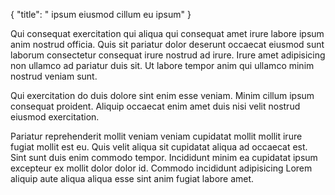 {
  "title": " ipsum eiusmod cillum eu ipsum"
}

Qui consequat exercitation qui aliqua qui consequat amet irure labore ipsum anim nostrud officia. Quis sit pariatur dolor deserunt occaecat eiusmod sunt laborum consectetur consequat irure nostrud ad irure. Irure amet adipisicing non ullamco ad pariatur duis sit. Ut labore tempor anim qui ullamco minim nostrud veniam sunt.

Qui exercitation do duis dolore sint enim esse veniam. Minim cillum ipsum consequat proident. Aliquip occaecat enim amet duis nisi velit nostrud eiusmod exercitation.

Pariatur reprehenderit mollit veniam veniam cupidatat mollit mollit irure fugiat mollit est eu. Quis velit aliqua sit cupidatat aliqua ad occaecat est. Sint sunt duis enim commodo tempor. Incididunt minim ea cupidatat ipsum excepteur ex mollit dolor dolor id. Commodo incididunt adipisicing Lorem aliquip aute aliqua aliqua esse sint anim fugiat labore amet.